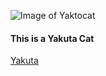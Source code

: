 ![Image of Yaktocat](https://octodex.github.com/images/yaktocat.png)
#### This is a Yakuta Cat
[Yakuta](http://github.com)
